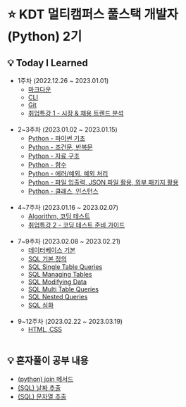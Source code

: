 # ⭐ KDT 멀티캠퍼스 풀스택 개발자(Python) 2기

## 💡 Today I Learned

- 1주차 (2022.12.26 ~ 2023.01.01)
  - [마크다운](markdown.md)
  - [CLI](CLI.md)
  - [Git](git.md)
  - [취업특강 1 - 시장 & 채용 트렌드 분석](취업특강_1.md)
    <br><br/>
- 2~3주차 (2023.01.02 ~ 2023.01.15)
  - [Python - 파이썬 기초](Python_1.md)
  - [Python - 조건문, 반복문](python_2.md)
  - [Python - 자료 구조](python_3.md)
  - [Python - 함수](python_4.md)
  - [Python - 에러/예외, 예외 처리](python_5.md)
  - [Python - 파일 입출력, JSON 파일 활용, 외부 패키지 활용](python_6.md)
  - [Python - 클래스, 인스턴스](python_7.md)
    <br><br/>
- 4~7주차 (2023.01.16 ~ 2023.02.07)
  - [Algorithm, 코딩 테스트](algorithm.md)
  - [취업특강 2 - 코딩 테스트 준비 가이드](취업특강_2.md)
    <br><br/>
- 7~9주차 (2023.02.08 ~ 2023.02.21)
  - [데이터베이스 기본](database.md)
  - [SQL 기본 정의](sql_1.md)
  - [SQL Single Table Queries](sql_2.md)
  - [SQL Managing Tables](sql_3.md)
  - [SQL Modifying Data](sql_4.md)
  - [SQL Multi Table Queries](sql_5.md)
  - [SQL Nested Queries](sql_6.md)
  - [SQL 심화](sql_7.md)
    <br><br/>
- 9~12주차 (2023.02.22 ~ 2023.03.19)
  - [HTML, CSS](html_css.md)
    <br><br/>

## 💡 혼자풀이 공부 내용

- [(python) join 메서드](./혼자풀이_공부/join.md)
- [(SQL) 날짜 추출](<./혼자풀이_공부/(SQL)날짜_추출.md>)
- [(SQL) 문자열 추출](<./혼자풀이_공부/(SQL)문자열_추출.md>)
